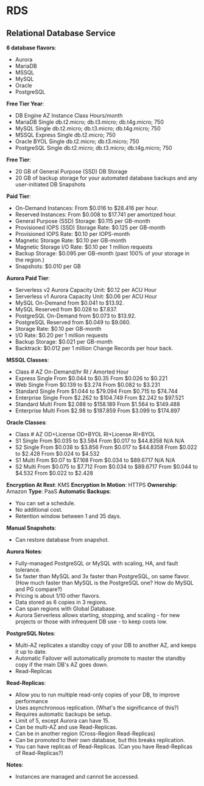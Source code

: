 # RDS

## Relational Database Service

**6 database flavors**:

- Aurora
- MariaDB
- MSSQL
- MySQL
- Oracle
- PostgreSQL

**Free Tier Year**:

- DB Engine AZ Instance Class Hours/month
- MariaDB Single db.t2.micro; db.t3.micro; db.t4g.micro; 750
- MySQL Single db.t2.micro; db.t3.micro; db.t4g.micro; 750
- MSSQL Express Single db.t2.micro;  750
- Oracle BYOL Single db.t2.micro; db.t3.micro; 750
- PostgreSQL Single db.t2.micro; db.t3.micro; db.t4g.micro; 750

**Free Tier**:

- 20 GB of General Purpose (SSD) DB Storage
- 20 GB of backup storage for your automated database backups and any user-initiated DB Snapshots

**Paid Tier**:

- On-Demand Instances: From $0.016 to $28.416 per hour.
- Reserved Instances: From $0.008 to $17.741 per amortized hour.
- General Purpose (SSD) Storage: $0.115 per GB-month
- Provisioned IOPS (SSD) Storage Rate: $0.125 per GB-month
- Provisioned IOPS Rate: $0.10 per IOPS-month
- Magnetic Storage Rate: $0.10 per GB-month
- Magnetic Storage I/O Rate: $0.10 per 1 million requests
- Backup Storage: $0.095 per GB-month (past 100% of your storage in the region.)
- Snapshots: $0.010 per GB

**Aurora Paid Tier**:

- Serverless v2 Aurora Capacity Unit: $0.12 per ACU Hour
- Serverless v1 Aurora Capacity Unit: $0.06 per ACU Hour
- MySQL On-Demand from $0.041 to $13.92.
- MySQL Reserved from $0.028 to $7.837.
- PostgreSQL On-Demand from $0.073 to $13.92.
- PostgreSQL Reserved from $0.049 to $9.060.
- Storage Rate: $0.10 per GB-month
- I/O Rate: $0.20 per 1 million requests
- Backup Storage: $0.021 per GB-month
- Backtrack: $0.012 per 1 million Change Records per hour back.

**MSSQL Classes**:

- Class # AZ On-Demand/hr RI / Amorted Hour
- Express Single From $0.044 to $0.35 From $0.026 to $0.221
- Web Single From $0.139 to $3.274 From $0.082 to $3.231
- Standard Single From $1.044 to $79.094 From $0.715 to $74.744
- Enterprise Single From $2.262 to $104.749 From $2.242 to $97.521
- Standard Multi From $2.088 to $158.189 From $1.564 to $149.488
- Enterprise Multi From $2.98 to $187.859 From $3.099 to $174.897

**Oracle Classes**:

- Class # AZ OD+License OD+BYOL RI+License RI+BYOL
- S1 Single From $0.035 to $3.584 From $0.017 to $44.8358 N/A N/A
- S2 Single From $0.038 to $3.856 From $0.017 to $44.8358 From $0.022 to $2.428 From $0.024 to $4.532
- S1 Multi From $0.07 to $7.168 From $0.034 to $89.6717 N/A N/A
- S2 Multi From $0.075 to $7.712 From $0.034 to $89.6717 From $0.044 to $4.532 From $0.022 to $2.428

**Encryption At Rest**: KMS
**Encryption In Motion**: HTTPS
**Ownership**: Amazon
**Type**: PaaS
**Automatic Backups**:

- You can set a schedule.
- No additional cost.
- Retention window between 1 and 35 days.

**Manual Snapshots**:

- Can restore database from snapshot.

**Aurora Notes**:

- Fully-managed PostgreSQL or MySQL with scaling, HA, and fault tolerance.
- 5x faster than MySQL and 3x faster than PostgreSQL, on same flavor. (How much faster than MySQL is the PostgreSQL one? How do MySQL and PG compare?)
- Pricing is about 1/10 other flavors.
- Data stored as 6 copies in 3 regions.
- Can span regions with Global Database.
- Aurora Serverless allows starting, stopping, and scaling - for new projects or those with infrequent DB use - to keep costs low.

**PostgreSQL Notes**:

- Multi-AZ replicates a standby copy of your DB to another AZ, and keeps it up to date.
- Automatic Failover will automatically promote to master the standby copy if the main DB's AZ goes down.
- Read-Replicas 

**Read-Replicas**:

- Allow you to run multiple read-only copies of your DB, to improve performance
- Uses asynchronous replication. (What's the significance of this?) 
- Requires automatic backups be setup.
- Limit of 5, except Aurora can have 15.
- Can be multi-AZ and use Read-Replicas.
- Can be in another region (Cross-Region Read-Replicas)
- Can be promoted to their own database, but this breaks replication.
- You can have replicas of Read-Replicas. (Can you have Read-Replicas of Read-Replicas?)

**Notes**:

- Instances are managed and cannot be accessed.
